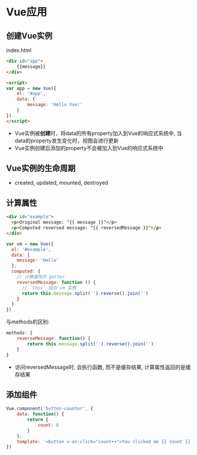 # Vue应用

## 创建Vue实例

index.html

```html
<div id="app">
    {{message}}
</div>

<script>
var app = new Vue({
    el: '#app',
    data: {
        message: 'Hello Vue!'
    }
})
</script>
```

- Vue实例被**创建**时，将data的所有property加入到Vue的响应式系统中, 当data的property发生变化时，视图会进行更新
- Vue实例创建后添加的property不会被加入到Vue的响应式系统中

## Vue实例的生命周期

- created, updated, mounted, destroyed

## 计算属性

```html
<div id="example">
  <p>Original message: "{{ message }}"</p>
  <p>Computed reversed message: "{{ reversedMessage }}"</p>
</div>
```

```js
var vm = new Vue({
  el: '#example',
  data: {
    message: 'Hello'
  },
  computed: {
    // 计算属性的 getter
    reversedMessage: function () {
      // `this` 指向 vm 实例
      return this.message.split('').reverse().join('')
    }
  }
})
```

与methods的区别:

```js
methods: {
    reverseMessage: function() {
        return this.message.split('').reverse().join('')
    }
}
```

- 访问reversedMessage时, 会执行函数, 而不是缓存结果, 计算属性返回的是缓存结果

## 添加组件

```js
Vue.component('button-counter', {
    data: function() {
        return {
            count: 0
        }
    },
    template: '<button v-on:click="count++">You clicked me {{ count }} times.</button>'
})
```
